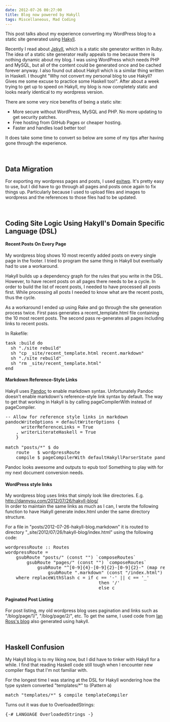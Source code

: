 ```yaml
---
date: 2012-07-26 00:27:00
title: Blog now powered by Hakyll
tags: Miscellaneous, Mad Coding
---
```

This post talks about my experience converting my WordPress blog to a static
site generated using [Hakyll][2].

Recently I read about [Jekyll][1], which is a static site generator written in
Ruby. The idea of a static site generator really appeals to me because there is
nothing dynamic about my blog. I was using WordPress which needs PHP and MySQL,
but all of the content could be generated once and be cached forever anyway. I
also found out about Hakyll which is a similar thing written in Haskell. I
thought "Why not convert my personal blog to use Hakyll? Gives me some excuse to
practice some Haskell too!". After about a week trying to get up to speed on
Hakyll, my blog is now completely static and looks nearly identical to my
wordpress version.

There are some very nice benefits of being a static site:

- More secure without WordPress, MySQL and PHP. No more updating to get security
  patches.
- Free hosting from GitHub Pages or cheaper hosting.
- Faster and handles load better too!

It does take some time to convert so below are some of my tips after having gone
through the experience.

&nbsp;  

## Data Migration

For exporting my wordpress pages and posts, I used [exitwp][3]. It's pretty easy
to use, but I did have to go through all pages and posts once again to fix
things up. Particularly because I used to upload files and images to wordpress
and the references to those files had to be updated.

&nbsp;  

## Coding Site Logic Using Hakyll's Domain Specific Language (DSL)

#### Recent Posts On Every Page

My wordpress blog shows 10 most recently added posts on every single page in the
footer. I tried to program the same thing in Hakyll but eventually had to use a
workaround.

Hakyll builds up a dependency graph for the rules that you write in the DSL.
However, to have recent posts on all pages there needs to be a cycle. In order
to build the list of recent posts, I needed to have processed all posts first.
While processing all posts I needed to know what are the recent posts, thus the
cycle.

As a workaround I ended up using Rake and go through the site generation process
twice. First pass generates a recent_template.html file containing the 10 most
recent posts. The second pass re-generates all pages including links to recent posts.

In Rakefile:

<pre class="brush:ruby">
task :build do
  sh "./site rebuild"
  sh "cp _site/recent_template.html recent.markdown"
  sh "./site rebuild"
  sh "rm _site/recent_template.html"
end
</pre>

#### Markdown Reference-Style Links

Hakyll uses [Pandoc][4] to enable markdown syntax. Unfortunately Pandoc doesn't
enable markdown's reference-style link syntax by default. The way to get that
working in Hakyll is by calling pageCompilerWith instead of pageCompiler.

<pre class="brush:haskell">
-- Allow for reference style links in markdown
pandocWriteOptions = defaultWriterOptions {
      writerReferenceLinks = True
    , writerLiterateHaskell = True
    }

match "posts/*" $ do
    route   $ wordpressRoute
    compile $ pageCompilerWith defaultHakyllParserState pandocWriteOptions
</pre>

Pandoc looks awesome and outputs to epub too! Something to play with for my
next document conversion needs.

#### WordPress style links

My wordpress blog uses links that simply look like directories. E.g.
http://dannysu.com/2012/07/26/hakyll-blog/  
In order to maintain the same links as much as I can, I wrote the following
function to have Hakyll generate index.html under the same directory structure.

For a file in "posts/2012-07-26-hakyll-blog.markdown" it is routed to directory
"_site/2012/07/26/hakyll-blog/index.html" using the following code:

<pre class="brush:haskell">
wordpressRoute :: Routes
wordpressRoute =
    gsubRoute "posts/" (const "") `composeRoutes`
        gsubRoute "pages/" (const "") `composeRoutes`
            gsubRoute "^[0-9]{4}-[0-9]{2}-[0-9]{2}-" (map replaceWithSlash)`composeRoutes`
                gsubRoute ".markdown" (const "/index.html")
    where replaceWithSlash c = if c == '-' || c == '_'
                                   then '/'
                                   else c
</pre>

#### Paginated Post Listing

For post listing, my old wordpress blog uses pagination and links such as
"/blog/page/1/", "/blog/page/2/", etc. To get the same, I used code from [Ian
Ross's blog][5] also generated using hakyll.

&nbsp;  

## Haskell Confusion

My Hakyll blog is to my liking now, but I did have to tinker with Hakyll for a
while. I find that reading Haskell code still tough when I encounter new
compiler flags that I'm not familiar with.

For the longest time I was staring at the DSL for Hakyll wondering how the type
system converted "templates/*" to (Pattern a)

<pre class="brush:haskell">
match "templates/*" $ compile templateCompiler
</pre>

Turns out it was due to OverloadedStrings:

<pre class="brush:haskell">
{-# LANGUAGE OverloadedStrings -}
</pre>

  [1]: https://github.com/mojombo/jekyll/
  [2]: http://jaspervdj.be/hakyll/
  [3]: https://github.com/thomasf/exitwp/
  [4]: http://johnmacfarlane.net/pandoc/index.html
  [5]: https://github.com/ian-ross/blog
